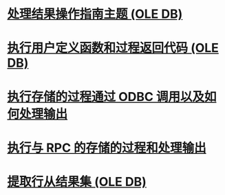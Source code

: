 # [处理结果操作指南主题 (OLE DB)](processing-results-how-to-topics-ole-db.md)

# [执行用户定义函数和过程返回代码 (OLE DB)](execute-a-user-defined-function-and-process-return-code-ole-db.md)
# [执行存储的过程通过 ODBC 调用以及如何处理输出](execute-stored-procedure-with-odbc-call-and-process-output.md)
# [执行与 RPC 的存储的过程和处理输出](execute-stored-procedure-with-rpc-and-process-output.md)
# [提取行从结果集 (OLE DB)](fetch-rows-from-a-result-set-ole-db.md)
